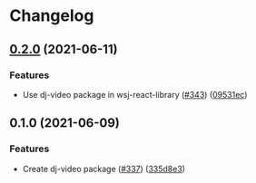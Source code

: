 # Changelog

## [0.2.0](https://www.github.com/newscorp-ghfb/dj-rendering/compare/dj-video-v0.1.0...dj-video-v0.2.0) (2021-06-11)

### Features

- Use dj-video package in wsj-react-library ([#343](https://www.github.com/newscorp-ghfb/dj-rendering/issues/343)) ([09531ec](https://www.github.com/newscorp-ghfb/dj-rendering/commit/09531ec5d2dc3b508d795b5a84e0355d461bf1b7))

## 0.1.0 (2021-06-09)

### Features

- Create dj-video package ([#337](https://www.github.com/newscorp-ghfb/dj-rendering/issues/337)) ([335d8e3](https://www.github.com/newscorp-ghfb/dj-rendering/commit/335d8e3d06e24dad477b59372c4ea49075b13e8a))
